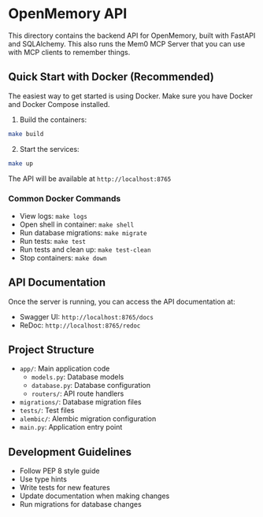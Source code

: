 # OpenMemory API

This directory contains the backend API for OpenMemory, built with FastAPI and SQLAlchemy. This also runs the Mem0 MCP Server that you can use with MCP clients to remember things.

## Quick Start with Docker (Recommended)

The easiest way to get started is using Docker. Make sure you have Docker and Docker Compose installed.

1. Build the containers:
```bash
make build
```

2. Start the services:
```bash
make up
```

The API will be available at `http://localhost:8765`

### Common Docker Commands

- View logs: `make logs`
- Open shell in container: `make shell`
- Run database migrations: `make migrate`
- Run tests: `make test`
- Run tests and clean up: `make test-clean`
- Stop containers: `make down`

## API Documentation

Once the server is running, you can access the API documentation at:
- Swagger UI: `http://localhost:8765/docs`
- ReDoc: `http://localhost:8765/redoc`

## Project Structure

- `app/`: Main application code
  - `models.py`: Database models
  - `database.py`: Database configuration
  - `routers/`: API route handlers
- `migrations/`: Database migration files
- `tests/`: Test files
- `alembic/`: Alembic migration configuration
- `main.py`: Application entry point

## Development Guidelines

- Follow PEP 8 style guide
- Use type hints
- Write tests for new features
- Update documentation when making changes
- Run migrations for database changes

